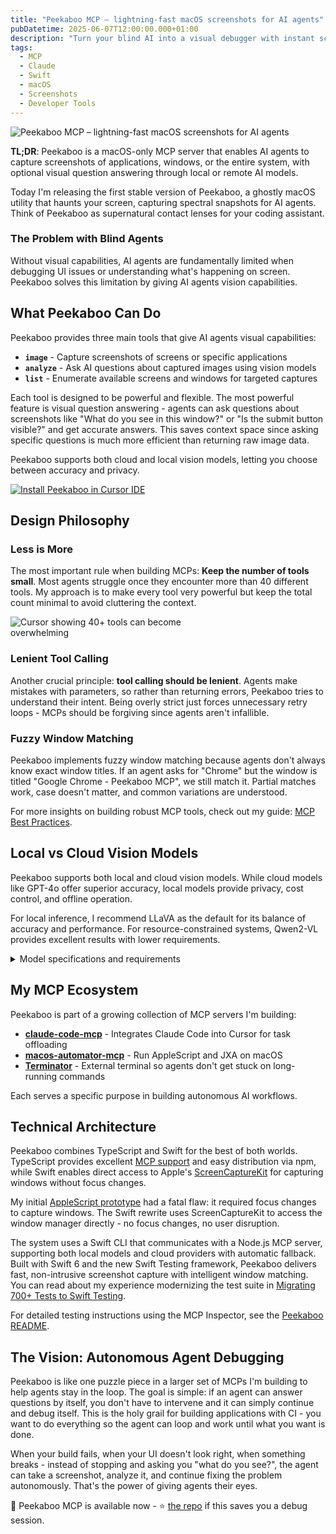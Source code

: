 ```yaml
---
title: "Peekaboo MCP – lightning-fast macOS screenshots for AI agents"
pubDatetime: 2025-06-07T12:00:00.000+01:00
description: "Turn your blind AI into a visual debugger with instant screenshot capture and analysis"
tags:
  - MCP
  - Claude
  - Swift
  - macOS
  - Screenshots
  - Developer Tools
---
```


![Peekaboo MCP – lightning-fast macOS screenshots for AI agents](/assets/img/2025/peekaboo-mcp-lightning-fast-macos-screenshots-for-ai-agents/banner.png)

**TL;DR**: Peekaboo is a macOS-only MCP server that enables AI agents to capture screenshots of applications, windows, or the entire system, with optional visual question answering through local or remote AI models.

Today I'm releasing the first stable version of Peekaboo, a ghostly macOS utility that haunts your screen, capturing spectral snapshots for AI agents. Think of Peekaboo as supernatural contact lenses for your coding assistant.

### The Problem with Blind Agents

Without visual capabilities, AI agents are fundamentally limited when debugging UI issues or understanding what's happening on screen. Peekaboo solves this limitation by giving AI agents vision capabilities.

## What Peekaboo Can Do

Peekaboo provides three main tools that give AI agents visual capabilities:

- **`image`** - Capture screenshots of screens or specific applications
- **`analyze`** - Ask AI questions about captured images using vision models
- **`list`** - Enumerate available screens and windows for targeted captures

Each tool is designed to be powerful and flexible. The most powerful feature is visual question answering - agents can ask questions about screenshots like "What do you see in this window?" or "Is the submit button visible?" and get accurate answers. This saves context space since asking specific questions is much more efficient than returning raw image data.

Peekaboo supports both cloud and local vision models, letting you choose between accuracy and privacy.

<div class="cursor-install-button">
  <a href="cursor://anysphere.cursor-deeplink/mcp/install?name=peekaboo&config=ewogICJjb21tYW5kIjogIm5weCIsCiAgImFyZ3MiOiBbCiAgICAiLXkiLAogICAgIkBzdGVpcGV0ZS9wZWVrYWJvby1tY3AiCiAgXSwKICAiZW52IjogewogICAgIlBFRUtBQk9PX0FJX1BST1ZJREVSUyI6ICJvbGxhbWEvbGxhdmE6bGF0ZXN0IgogIH0KfQ==">
    <img class="dark-theme-img" src="https://cursor.com/deeplink/mcp-install-dark.png" alt="Install Peekaboo in Cursor IDE" />
    <img class="light-theme-img" src="https://cursor.com/deeplink/mcp-install-light.png" alt="Install Peekaboo in Cursor IDE" />
  </a>
</div>

<style>
.prose .cursor-install-button {
  margin: 0.5rem 0 !important;
}
.cursor-install-button a {
  display: inline-block;
  border: none !important;
  box-shadow: none !important;
}
.prose .cursor-install-button img {
  border: none !important;
  box-shadow: none !important;
  max-width: 200px;
  height: auto;
  margin: 0 !important;
}
/* Theme switching */
html[data-theme="light"] .dark-theme-img {
  display: none;
}
html[data-theme="light"] .light-theme-img {
  display: block;
}
html[data-theme="dark"] .dark-theme-img,
html:not([data-theme]) .dark-theme-img {
  display: block;
}
html[data-theme="dark"] .light-theme-img,
html:not([data-theme]) .light-theme-img {
  display: none;
}
</style>

## Design Philosophy

### Less is More

The most important rule when building MCPs: **Keep the number of tools small**. Most agents struggle once they encounter more than 40 different tools. My approach is to make every tool very powerful but keep the total count minimal to avoid cluttering the context.

<img src="/assets/img/2025/peekaboo-mcp-lightning-fast-macos-screenshots-for-ai-agents/cursor-40-tools.png" alt="Cursor showing 40+ tools can become overwhelming" style="max-width: 100%; height: auto;" class="responsive-cursor-tools" />

<style>
@media (min-width: 768px) {
  .responsive-cursor-tools {
    max-width: 70% !important;
  }
}
</style>

### Lenient Tool Calling

Another crucial principle: **tool calling should be lenient**. Agents make mistakes with parameters, so rather than returning errors, Peekaboo tries to understand their intent. Being overly strict just forces unnecessary retry loops - MCPs should be forgiving since agents aren't infallible.

### Fuzzy Window Matching

Peekaboo implements fuzzy window matching because agents don't always know exact window titles. If an agent asks for "Chrome" but the window is titled "Google Chrome - Peekaboo MCP", we still match it. Partial matches work, case doesn't matter, and common variations are understood.

For more insights on building robust MCP tools, check out my guide: [MCP Best Practices](/posts/mcp-best-practices).

## Local vs Cloud Vision Models

Peekaboo supports both local and cloud vision models. While cloud models like GPT-4o offer superior accuracy, local models provide privacy, cost control, and offline operation.

For local inference, I recommend LLaVA as the default for its balance of accuracy and performance. For resource-constrained systems, Qwen2-VL provides excellent results with lower requirements.

<details>
<summary>Model specifications and requirements</summary>

**[LLaVA](https://ollama.com/library/llava) (Large Language and Vision Assistant)**
- `llava:7b` - ~4.5GB download, ~8GB RAM required
- `llava:13b` - ~8GB download, ~16GB RAM required  
- `llava:34b` - ~20GB download, ~40GB RAM required
- Best overall quality for vision tasks

**[Qwen2-VL](https://ollama.com/library/qwen2-vl)**
- `qwen2-vl:7b` - ~4GB download, ~6GB RAM required
- Excellent performance with lower resource requirements
- Ideal for less powerful machines

**Installation:**
```bash
# Install your chosen model
ollama pull llava:latest        # or llava:7b, llava:13b, etc.
ollama pull qwen2-vl:7b        # for resource-constrained systems
```

</details>

## My MCP Ecosystem

Peekaboo is part of a growing collection of MCP servers I'm building:

- **[claude-code-mcp](https://github.com/steipete/claude-code-mcp)** - Integrates Claude Code into Cursor for task offloading
- **[macos-automator-mcp](https://github.com/steipete/macos-automator-mcp)** - Run AppleScript and JXA on macOS  
- **[Terminator](https://github.com/steipete/Terminator)** - External terminal so agents don't get stuck on long-running commands

Each serves a specific purpose in building autonomous AI workflows.

## Technical Architecture

Peekaboo combines TypeScript and Swift for the best of both worlds. TypeScript provides excellent [MCP support](https://github.com/modelcontextprotocol/typescript-sdk) and easy distribution via npm, while Swift enables direct access to Apple's [ScreenCaptureKit](https://developer.apple.com/documentation/screencapturekit) for capturing windows without focus changes.

My initial [AppleScript prototype](https://github.com/steipete/Peekaboo/blob/main/peekaboo.scpt) had a fatal flaw: it required focus changes to capture windows. The Swift rewrite uses ScreenCaptureKit to access the window manager directly - no focus changes, no user disruption.

The system uses a Swift CLI that communicates with a Node.js MCP server, supporting both local models and cloud providers with automatic fallback. Built with Swift 6 and the new Swift Testing framework, Peekaboo delivers fast, non-intrusive screenshot capture with intelligent window matching. You can read about my experience modernizing the test suite in [Migrating 700+ Tests to Swift Testing](/posts/migrating-700-tests-to-swift-testing).

For detailed testing instructions using the MCP Inspector, see the [Peekaboo README](https://github.com/steipete/Peekaboo#testing--debugging).

## The Vision: Autonomous Agent Debugging

Peekaboo is like one puzzle piece in a larger set of MCPs I'm building to help agents stay in the loop. The goal is simple: if an agent can answer questions by itself, you don't have to intervene and it can simply continue and debug itself. This is the holy grail for building applications with CI - you want to do everything so the agent can loop and work until what you want is done.

When your build fails, when your UI doesn't look right, when something breaks - instead of stopping and asking you "what do you see?", the agent can take a screenshot, analyze it, and continue fixing the problem autonomously. That's the power of giving agents their eyes.

👻 Peekaboo MCP is available now - ⭐ [the repo](https://github.com/steipete/Peekaboo) if this saves you a debug session.